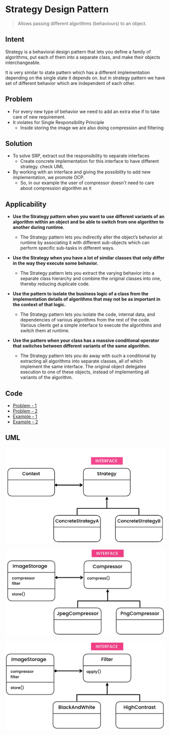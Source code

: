 # Strategy Design Pattern
>Allows passing different algorithms (behaviours) to an object.

## Intent
Strategy is a behavioral design pattern that lets you define a family of algorithms, put each of them into a separate
class, and make their objects interchangeable.

It is very similar to state pattern which has a different implementation depending on the single state it depends on.
but in strategy pattern we have set of different behavior which are independent of each other.

## Problem
- For every new type of behavior we need to add an extra else if to take care of new requirement.
- It violates for Single Responsibility Principle
    - Inside storing the image we are also doing compression and filtering
      
## Solution
- To solve SRP, extract out the responsibility to separate interfaces
    - Create concrete implementation for this interface to have different strategy. check UML
- By working with an interface and giving the possibility to add new implementation, we promote OCP.
    - So, in our example the user of compressor doesn't need to care about compression algorithm as it 

## Applicability
- **Use the Strategy pattern when you want to use different variants of an algorithm within an object and be able to switch from one algorithm to another during runtime.**
    - The Strategy pattern lets you indirectly alter the object’s behavior at runtime by associating it with different sub-objects which can perform specific sub-tasks in different ways.

- **Use the Strategy when you have a lot of similar classes that only differ in the way they execute some behavior.**
    - The Strategy pattern lets you extract the varying behavior into a separate class hierarchy and combine the original classes into one, thereby reducing duplicate code.
    
- **Use the pattern to isolate the business logic of a class from the implementation details of algorithms that may not be as important in the context of that logic.**
    - The Strategy pattern lets you isolate the code, internal data, and dependencies of various algorithms from the rest of the code. Various clients get a simple interface to execute the algorithms and switch them at runtime.

- **Use the pattern when your class has a massive conditional operator that switches between different variants of the same algorithm.**
    - The Strategy pattern lets you do away with such a conditional by extracting all algorithms into separate classes, all of which implement the same interface. The original object delegates execution to one of these objects, instead of implementing all variants of the algorithm.

## Code
- [Problem - 1](./src/main/java/com/rohan/dp/strategy/problem/ex1)
- [Problem - 2](./src/main/java/com/rohan/dp/strategy/problem/ex2)
- [Example - 1](./src/main/java/com/rohan/dp/strategy/solution/ex1)
- [Example - 2](src/main/java/com/rohan/dp/strategy/solution/ex2)

## UML
![main](assets/strategy-dp-uml.png)

![sol1](assets/strategy-dp-sol-1-uml.png)

![sol2](assets/strategy-dp-sol-2-uml.png)

